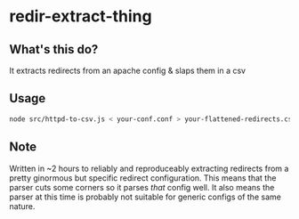 # redir-extract-thing

## What's this do?

It extracts redirects from an apache config & slaps them in a csv

## Usage

```sh
node src/httpd-to-csv.js < your-conf.conf > your-flattened-redirects.csv
```

## Note

Written in ~2 hours to reliably and reproduceably  extracting redirects from a
pretty ginormous but specific redirect configuration. This means that
the parser cuts some corners so it parses _that_ config well. It also means the
parser at this time is probably not suitable for generic configs of the
same nature.

